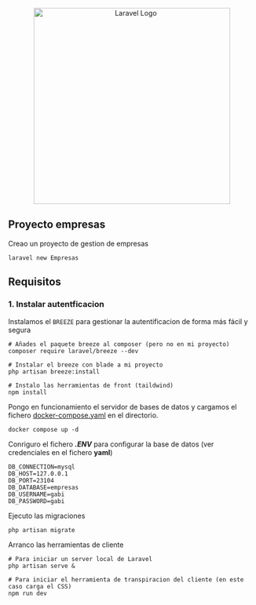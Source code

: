 <p align="center"><a href="https://laravel.com" target="_blank"><img src="https://raw.githubusercontent.com/laravel/art/master/logo-lockup/5%20SVG/2%20CMYK/1%20Full%20Color/laravel-logolockup-cmyk-red.svg" width="400" alt="Laravel Logo"></a></p>


## Proyecto empresas
Creao un proyecto de gestion de empresas
```shell
laravel new Empresas
```

## Requisitos
### 1. Instalar autentficacion
Instalamos el `BREEZE` para gestionar la autentificacion de forma más fácil y segura
```shell
# Añades el paquete breeze al composer (pero no en mi proyecto)
composer require laravel/breeze --dev

# Instalar el breeze con blade a mi proyecto
php artisan breeze:install

# Instalo las herramientas de front (taildwind)
npm install
```

Pongo en funcionamiento el servidor de bases de datos y cargamos el fichero [docker-compose.yaml](./docker-compose.yaml) en el directorio.
```shell
docker compose up -d
```
Conriguro el fichero ***.ENV*** para configurar la base de datos (ver credenciales en el fichero **yaml**)
```
DB_CONNECTION=mysql
DB_HOST=127.0.0.1
DB_PORT=23104
DB_DATABASE=empresas
DB_USERNAME=gabi
DB_PASSWORD=gabi
```
Ejecuto las migraciones
```shell
php artisan migrate
```
Arranco las herramientas de cliente
```shell
# Para iniciar un server local de Laravel
php artisan serve &

# Para iniciar el herramienta de transpiracion del cliente (en este caso carga el CSS)
npm run dev
```
